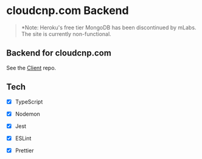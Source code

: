 # cloudcnp.com Backend

> *Note: Heroku's free tier MongoDB has been discontinued by mLabs. The site is currently non-functional.

## Backend for cloudcnp.com

See the [Client](https://github.com/kflan-io/cloudcnp-client) repo.

## Tech

-   [x] TypeScript
-   [x] Nodemon
-   [x] Jest
-   [x] ESLint
-   [x] Prettier

